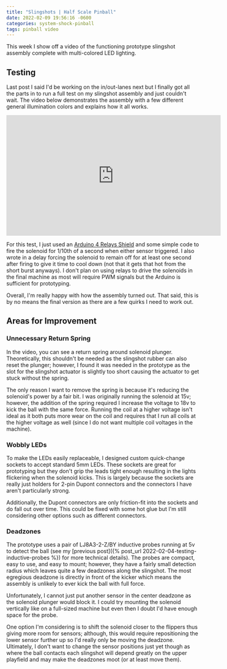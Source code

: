 ```yaml
---
title: "Slingshots | Half Scale Pinball"
date: 2022-02-09 19:56:16 -0600
categories: system-shock-pinball
tags: pinball video
---
```


This week I show off a video of the functioning prototype slingshot assembly complete with multi-colored LED lighting.

## Testing

Last post I said I'd be working on the in/out-lanes next but I finally got all the parts in to run a full test on my slingshot assembly and just couldn't wait. The video below demonstrates the assembly with a few different general illumination colors and explains how it all works.

<center>
<iframe width="560" height="315" src="https://www.youtube.com/embed/bvdvDqhvvm8" title="YouTube video player" frameborder="0" allow="accelerometer; autoplay; clipboard-write; encrypted-media; gyroscope; picture-in-picture" allowfullscreen></iframe>
</center>

For this test, I just used an [Arduino 4 Relays Shield](https://store-usa.arduino.cc/products/arduino-4-relays-shield) and some simple code to fire the solenoid for 1/10th of a second when either sensor triggered. I also wrote in a delay forcing the solenoid to remain off for at least one second after firing to give it time to cool down (not that it gets that hot from the short burst anyways). I don't plan on using relays to drive the solenoids in the final machine as most will require PWM signals but the Arduino is sufficient for prototyping.

Overall, I'm really happy with how the assembly turned out. That said, this is by no means the final version as there are a few quirks I need to work out.

## Areas for Improvement

### Unnecessary Return Spring

In the video, you can see a return spring around solenoid plunger. Theoretically, this shouldn't be needed as the slingshot rubber can also reset the plunger; however, I found it was needed in the prototype as the slot for the slingshot actuator is slightly too short causing the actuator to get stuck without the spring.

The only reason I want to remove the spring is because it's reducing the solenoid's power by a fair bit. I was originally running the solenoid at 15v; however, the addition of the spring required I increase the voltage to 18v to kick the ball with the same force. Running the coil at a higher voltage isn't ideal as it both puts more wear on the coil and requires that I run all coils at the higher voltage as well (since I do not want multiple coil voltages in the machine).

### Wobbly LEDs

To make the LEDs easily replaceable, I designed custom quick-change sockets to accept standard 5mm LEDs. These sockets are great for prototyping but they don't grip the leads tight enough resulting in the lights flickering when the solenoid kicks. This is largely because the sockets are really just holders for 2-pin Dupont connectors and the connectors I have aren't particularly strong.

Additionally, the Dupont connectors are only friction-fit into the sockets and do fall out over time. This could be fixed with some hot glue but I'm still considering other options such as different connectors.

### Deadzones

The prototype uses a pair of LJ8A3-2-Z/BY inductive probes running at 5v to detect the ball (see my [previous post]({% post_url 2022-02-04-testing-inductive-probes %}) for more technical details). The probes are compact, easy to use, and easy to mount; however, they have a fairly small detection radius which leaves quite a few deadzones along the slingshot. The most egregious deadzone is directly in front of the kicker which means the assembly is unlikely to ever kick the ball with full force.

Unfortunately, I cannot just put another sensor in the center deadzone as the solenoid plunger would block it. I could try mounting the solenoid vertically like on a full-sized machine but even then I doubt I'd have enough space for the probe.

One option I'm considering is to shift the solenoid closer to the flippers thus giving more room for sensors; although, this would require repositioning the lower sensor further up so I'd really only be moving the deadzone. Ultimately, I don't want to change the sensor positions just yet though as where the ball contacts each slingshot will depend greatly on the upper playfield and may make the deadzones moot (or at least move them).
